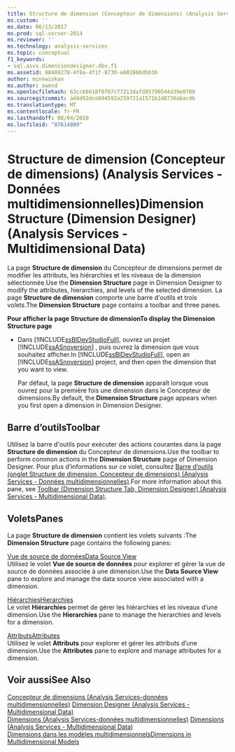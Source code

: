 ```yaml
---
title: Structure de dimension (Concepteur de dimensions) (Analysis Services-données multidimensionnelles) | Microsoft Docs
ms.custom: ''
ms.date: 06/13/2017
ms.prod: sql-server-2014
ms.reviewer: ''
ms.technology: analysis-services
ms.topic: conceptual
f1_keywords:
- sql.asvs.dimensiondesigner.dbv.f1
ms.assetid: 88409278-4f8a-4f1f-8730-e602866dbb36
author: minewiskan
ms.author: owend
ms.openlocfilehash: 63cc66610f8f07c77213dafd85790544d39e0708
ms.sourcegitcommit: ad4d92dce894592a259721a1571b1d8736abacdb
ms.translationtype: MT
ms.contentlocale: fr-FR
ms.lasthandoff: 08/04/2020
ms.locfileid: "87614889"
---
```

# <a name="dimension-structure-dimension-designer-analysis-services---multidimensional-data"></a><span data-ttu-id="e73fd-102">Structure de dimension (Concepteur de dimensions) (Analysis Services - Données multidimensionnelles)</span><span class="sxs-lookup"><span data-stu-id="e73fd-102">Dimension Structure (Dimension Designer) (Analysis Services - Multidimensional Data)</span></span>
  <span data-ttu-id="e73fd-103">La page **Structure de dimension** du Concepteur de dimensions permet de modifier les attributs, les hiérarchies et les niveaux de la dimension sélectionnée.</span><span class="sxs-lookup"><span data-stu-id="e73fd-103">Use the **Dimension Structure** page in Dimension Designer to modify the attributes, hierarchies, and levels of the selected dimension.</span></span> <span data-ttu-id="e73fd-104">La page **Structure de dimension** comporte une barre d'outils et trois volets.</span><span class="sxs-lookup"><span data-stu-id="e73fd-104">The **Dimension Structure** page contains a toolbar and three panes.</span></span>  
  
 <span data-ttu-id="e73fd-105">**Pour afficher la page Structure de dimension**</span><span class="sxs-lookup"><span data-stu-id="e73fd-105">**To display the Dimension Structure page**</span></span>  
  
-   <span data-ttu-id="e73fd-106">Dans [!INCLUDE[ssBIDevStudioFull](../includes/ssbidevstudiofull-md.md)], ouvrez un projet [!INCLUDE[ssASnoversion](../includes/ssasnoversion-md.md)] , puis ouvrez la dimension que vous souhaitez afficher.</span><span class="sxs-lookup"><span data-stu-id="e73fd-106">In [!INCLUDE[ssBIDevStudioFull](../includes/ssbidevstudiofull-md.md)], open an [!INCLUDE[ssASnoversion](../includes/ssasnoversion-md.md)] project, and then open the dimension that you want to view.</span></span>  
  
     <span data-ttu-id="e73fd-107">Par défaut, la page **Structure de dimension** apparaît lorsque vous ouvrez pour la première fois une dimension dans le Concepteur de dimensions.</span><span class="sxs-lookup"><span data-stu-id="e73fd-107">By default, the **Dimension Structure** page appears when you first open a dimension in Dimension Designer.</span></span>  
  
## <a name="toolbar"></a><span data-ttu-id="e73fd-108">Barre d’outils</span><span class="sxs-lookup"><span data-stu-id="e73fd-108">Toolbar</span></span>  
 <span data-ttu-id="e73fd-109">Utilisez la barre d'outils pour exécuter des actions courantes dans la page **Structure de dimension** du Concepteur de dimensions.</span><span class="sxs-lookup"><span data-stu-id="e73fd-109">Use the toolbar to perform common actions in the **Dimension Structure** page of Dimension Designer.</span></span> <span data-ttu-id="e73fd-110">Pour plus d’informations sur ce volet, consultez [Barre d’outils &#40;onglet Structure de dimension, Concepteur de dimensions&#41; &#40;Analysis Services - Données multidimensionnelles&#41;](toolbar-dimension-structure-designer-analysis-services-multidimensional-data.md).</span><span class="sxs-lookup"><span data-stu-id="e73fd-110">For more information about this pane, see [Toolbar &#40;Dimension Structure Tab, Dimension Designer&#41; &#40;Analysis Services - Multidimensional Data&#41;](toolbar-dimension-structure-designer-analysis-services-multidimensional-data.md).</span></span>  
  
## <a name="panes"></a><span data-ttu-id="e73fd-111">Volets</span><span class="sxs-lookup"><span data-stu-id="e73fd-111">Panes</span></span>  
 <span data-ttu-id="e73fd-112">La page **Structure de dimension** contient les volets suivants :</span><span class="sxs-lookup"><span data-stu-id="e73fd-112">The **Dimension Structure** page contains the following panes:</span></span>  
  
 [<span data-ttu-id="e73fd-113">Vue de source de données</span><span class="sxs-lookup"><span data-stu-id="e73fd-113">Data Source View</span></span>](datasource-view-dimension-designer-analysis-services-multidimensional-data.md)  
 <span data-ttu-id="e73fd-114">Utilisez le volet **Vue de source de données** pour explorer et gérer la vue de source de données associée à une dimension.</span><span class="sxs-lookup"><span data-stu-id="e73fd-114">Use the **Data Source View** pane to explore and manage the data source view associated with a dimension.</span></span>  
  
 [<span data-ttu-id="e73fd-115">Hiérarchies</span><span class="sxs-lookup"><span data-stu-id="e73fd-115">Hierarchies</span></span>](hierarchies-dimension-designer-analysis-services-multidimensional-data.md)  
 <span data-ttu-id="e73fd-116">Le volet **Hiérarchies** permet de gérer les hiérarchies et les niveaux d’une dimension.</span><span class="sxs-lookup"><span data-stu-id="e73fd-116">Use the **Hierarchies** pane to manage the hierarchies and levels for a dimension.</span></span>  
  
 [<span data-ttu-id="e73fd-117">Attributs</span><span class="sxs-lookup"><span data-stu-id="e73fd-117">Attributes</span></span>](attributes-dimension-designer-analysis-services-multidimensional-data.md)  
 <span data-ttu-id="e73fd-118">Utilisez le volet **Attributs** pour explorer et gérer les attributs d’une dimension.</span><span class="sxs-lookup"><span data-stu-id="e73fd-118">Use the **Attributes** pane to explore and manage attributes for a dimension.</span></span>  
  
## <a name="see-also"></a><span data-ttu-id="e73fd-119">Voir aussi</span><span class="sxs-lookup"><span data-stu-id="e73fd-119">See Also</span></span>  
 <span data-ttu-id="e73fd-120">[Concepteur de dimensions &#40;Analysis Services-données multidimensionnelles&#41;](dimension-designer-analysis-services-multidimensional-data.md) </span><span class="sxs-lookup"><span data-stu-id="e73fd-120">[Dimension Designer &#40;Analysis Services - Multidimensional Data&#41;](dimension-designer-analysis-services-multidimensional-data.md) </span></span>  
 <span data-ttu-id="e73fd-121">[Dimensions &#40;Analysis Services-données multidimensionnelles&#41;](multidimensional-models-olap-logical-dimension-objects/dimensions-analysis-services-multidimensional-data.md) </span><span class="sxs-lookup"><span data-stu-id="e73fd-121">[Dimensions &#40;Analysis Services - Multidimensional Data&#41;](multidimensional-models-olap-logical-dimension-objects/dimensions-analysis-services-multidimensional-data.md) </span></span>  
 [<span data-ttu-id="e73fd-122">Dimensions dans les modèles multidimensionnels</span><span class="sxs-lookup"><span data-stu-id="e73fd-122">Dimensions in Multidimensional Models</span></span>](multidimensional-models/dimensions-in-multidimensional-models.md)  
  
  
